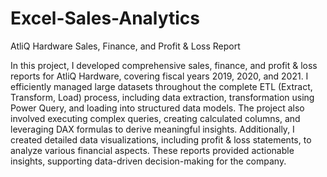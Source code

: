 # Excel-Sales-Analytics
AtliQ Hardware Sales, Finance, and Profit & Loss Report

In this project, I developed comprehensive sales, finance, and profit & loss reports for AtliQ Hardware, covering fiscal years 2019, 2020, and 2021. I efficiently managed large datasets throughout the complete ETL (Extract, Transform, Load) process, including data extraction, transformation using Power Query, and loading into structured data models. The project also involved executing complex queries, creating calculated columns, and leveraging DAX formulas to derive meaningful insights. Additionally, I created detailed data visualizations, including profit & loss statements, to analyze various financial aspects. These reports provided actionable insights, supporting data-driven decision-making for the company.
